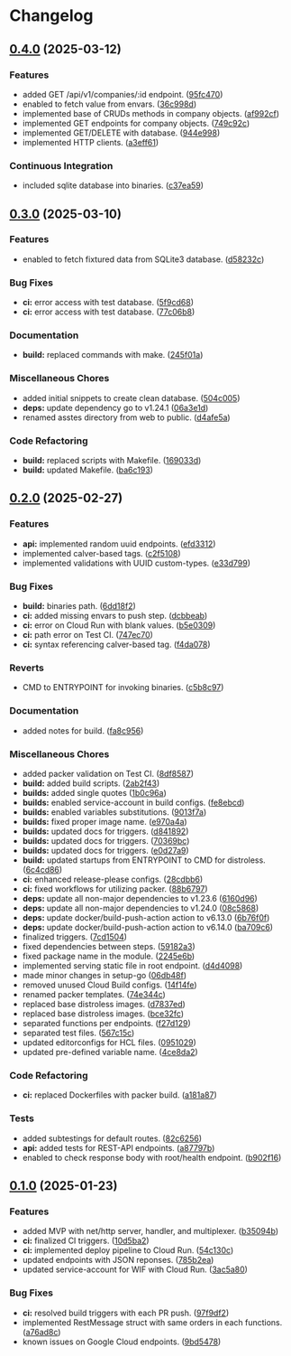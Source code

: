 # Changelog

## [0.4.0](https://github.com/hwakabh/rainpole/compare/v0.3.0...v0.4.0) (2025-03-12)


### Features

* added GET /api/v1/companies/:id endpoint. ([95fc470](https://github.com/hwakabh/rainpole/commit/95fc470289400d2d8bf05927ba04d572a0bc6cc7))
* enabled to fetch value from envars. ([36c998d](https://github.com/hwakabh/rainpole/commit/36c998dd06661a41d989721312678b85bb46cfa0))
* implemented base of CRUDs methods in company objects. ([af992cf](https://github.com/hwakabh/rainpole/commit/af992cf91b9947783b9beaa7f45760c7e5048889))
* implemented GET endpoints for company objects. ([749c92c](https://github.com/hwakabh/rainpole/commit/749c92c74130d52db8dddb2a7b058b86e975a8f1))
* implemented GET/DELETE with database. ([944e998](https://github.com/hwakabh/rainpole/commit/944e998a673d821ff0388f30490d5110022105e0))
* implemented HTTP clients. ([a3eff61](https://github.com/hwakabh/rainpole/commit/a3eff61cdfb5f05752e3684343d6ee7784c58f90))


### Continuous Integration

* included sqlite database into binaries. ([c37ea59](https://github.com/hwakabh/rainpole/commit/c37ea59839154c53b8d5280a743bea9c33d42eba))

## [0.3.0](https://github.com/hwakabh/rainpole/compare/v0.2.0...v0.3.0) (2025-03-10)


### Features

* enabled to fetch fixtured data from SQLite3 database. ([d58232c](https://github.com/hwakabh/rainpole/commit/d58232cf0c145ce597a89978b19b55f7d64831e8))


### Bug Fixes

* **ci:** error access with test database. ([5f9cd68](https://github.com/hwakabh/rainpole/commit/5f9cd68411cf441de383a858ce25aa38e4c7a23e))
* **ci:** error access with test database. ([77c06b8](https://github.com/hwakabh/rainpole/commit/77c06b886563880248b1c563c4165353d25f542b))


### Documentation

* **build:** replaced commands with make. ([245f01a](https://github.com/hwakabh/rainpole/commit/245f01a4e439319f8416c147f99f52c8e51c0e29))


### Miscellaneous Chores

* added initial snippets to create clean database. ([504c005](https://github.com/hwakabh/rainpole/commit/504c0056d62e6a5909954f0d94e1c5d1fc61334b))
* **deps:** update dependency go to v1.24.1 ([06a3e1d](https://github.com/hwakabh/rainpole/commit/06a3e1df6ccd80e9537c22c3e6782972bec6bb29))
* renamed asstes directory from web to public. ([d4afe5a](https://github.com/hwakabh/rainpole/commit/d4afe5a1ea7448c04f16368b65bb913af16ad872))


### Code Refactoring

* **build:** replaced scripts with Makefile. ([169033d](https://github.com/hwakabh/rainpole/commit/169033db1a9b1056532a67d850907821d62902a1))
* **build:** updated Makefile. ([ba6c193](https://github.com/hwakabh/rainpole/commit/ba6c1932af520947fa49fd073c065518871a63e8))

## [0.2.0](https://github.com/hwakabh/rainpole/compare/v0.1.0...v0.2.0) (2025-02-27)


### Features

* **api:** implemented random uuid endpoints. ([efd3312](https://github.com/hwakabh/rainpole/commit/efd33128ee7a01ecd7810535ed3723dc401682d4))
* implemented calver-based tags. ([c2f5108](https://github.com/hwakabh/rainpole/commit/c2f5108011f6eaee59ebc0794ae5958cc27f1417))
* implemented validations with UUID custom-types. ([e33d799](https://github.com/hwakabh/rainpole/commit/e33d799246c39a6e1694ae10b152a1972afeb675))


### Bug Fixes

* **build:** binaries path. ([6dd18f2](https://github.com/hwakabh/rainpole/commit/6dd18f21a2fd01262a6f33b604309b927dfb99e0))
* **ci:** added missing envars to push step. ([dcbbeab](https://github.com/hwakabh/rainpole/commit/dcbbeab0474835b7fb8b66d84d2191247ea970d8))
* **ci:** error on Cloud Run with blank values. ([b5e0309](https://github.com/hwakabh/rainpole/commit/b5e0309e1aa503e8795863bf01e13d226d751982))
* **ci:** path error on Test CI. ([747ec70](https://github.com/hwakabh/rainpole/commit/747ec7015d529c2add96230471abf87d1eb34a8e))
* **ci:** syntax referencing calver-based tag. ([f4da078](https://github.com/hwakabh/rainpole/commit/f4da0789aa05368bf349b67a0173ccfb258bfff5))


### Reverts

* CMD to ENTRYPOINT for invoking binaries. ([c5b8c97](https://github.com/hwakabh/rainpole/commit/c5b8c97e5489668e8de2f211760bd85631b829ca))


### Documentation

* added notes for build. ([fa8c956](https://github.com/hwakabh/rainpole/commit/fa8c9567bbf240d0f182fc52784c96c8a33d7547))


### Miscellaneous Chores

* added packer validation on Test CI. ([8df8587](https://github.com/hwakabh/rainpole/commit/8df858769d88cd0e8cbc2e6638aaa7a3040f3ae5))
* **build:** added build scripts. ([2ab2f43](https://github.com/hwakabh/rainpole/commit/2ab2f430350212331c1ee07658e7ee4ec83fcb71))
* **builds:** added single quotes ([1b0c96a](https://github.com/hwakabh/rainpole/commit/1b0c96ac1b885d67890e6a0784a78fed5f6c9abb))
* **builds:** enabled service-account in build configs. ([fe8ebcd](https://github.com/hwakabh/rainpole/commit/fe8ebcd6636db31f9333a95f5d54d60a65b30430))
* **builds:** enabled variables substitutions. ([9013f7a](https://github.com/hwakabh/rainpole/commit/9013f7ab66dd2489d7c9f4664746d180fc356e12))
* **builds:** fixed proper image name. ([e970a4a](https://github.com/hwakabh/rainpole/commit/e970a4ab4557f94a42c493ec300bf97282e7596b))
* **builds:** updated docs for triggers. ([d841892](https://github.com/hwakabh/rainpole/commit/d8418925da393b7a2c9fb39329e687aa2e4dc514))
* **builds:** updated docs for triggers. ([70369bc](https://github.com/hwakabh/rainpole/commit/70369bc5e28c534d5be62294882b054638a2bad5))
* **builds:** updated docs for triggers. ([e0d27a9](https://github.com/hwakabh/rainpole/commit/e0d27a9a09aa40a33c09d950894b2ad194344460))
* **build:** updated startups from ENTRYPOINT to CMD for distroless. ([6c4cd86](https://github.com/hwakabh/rainpole/commit/6c4cd863f4eafd14edb96aa33da1e98ea1b3f5d0))
* **ci:** enhanced release-please configs. ([28cdbb6](https://github.com/hwakabh/rainpole/commit/28cdbb6266307659c2227eb8e02b686615919d29))
* **ci:** fixed workflows for utilizing packer. ([88b6797](https://github.com/hwakabh/rainpole/commit/88b6797d2edc924aca9fa8d9e44c9fcab67042a7))
* **deps:** update all non-major dependencies to v1.23.6 ([6160d96](https://github.com/hwakabh/rainpole/commit/6160d9679e090126e6265020f8e4f78ba9191511))
* **deps:** update all non-major dependencies to v1.24.0 ([08c5868](https://github.com/hwakabh/rainpole/commit/08c5868927f385421d44aee00440eb300b0e5f3a))
* **deps:** update docker/build-push-action action to v6.13.0 ([6b76f0f](https://github.com/hwakabh/rainpole/commit/6b76f0f1fa40e0fc7bf446fb9abd89c511a11503))
* **deps:** update docker/build-push-action action to v6.14.0 ([ba709c6](https://github.com/hwakabh/rainpole/commit/ba709c6f00b3d8541cb27da9370c3310f9e19487))
* finalized triggers. ([7cd1504](https://github.com/hwakabh/rainpole/commit/7cd1504b3fea50cd18d309b39e376f6bc3acbc2d))
* fixed dependencies between steps. ([59182a3](https://github.com/hwakabh/rainpole/commit/59182a3cfe2c2b45eb7075fb25b03276c0bcfa49))
* fixed package name in the module. ([2245e6b](https://github.com/hwakabh/rainpole/commit/2245e6b3339464e470fdc15e096a7671161bdaf3))
* implemented serving static file in root endpoint. ([d4d4098](https://github.com/hwakabh/rainpole/commit/d4d4098b1c13fff1a506f0fddec34486df11bc99))
* made minor changes in setup-go ([06db48f](https://github.com/hwakabh/rainpole/commit/06db48f50e3f1700c3ff686b48392bd730a78b6f))
* removed unused Cloud Build configs. ([14f14fe](https://github.com/hwakabh/rainpole/commit/14f14fe902af90d9b1da802d93d2cde449c25174))
* renamed packer templates. ([74e344c](https://github.com/hwakabh/rainpole/commit/74e344ced5f93bd8bd9d3d34901a55631eb4f1c0))
* replaced base distroless images. ([d7837ed](https://github.com/hwakabh/rainpole/commit/d7837edfd2b6a696c45a9296b3548483fd73fe0a))
* replaced base distroless images. ([bce32fc](https://github.com/hwakabh/rainpole/commit/bce32fcf2270bd987eec765879a86ee6413f65f2))
* separated functions per endpoints. ([f27d129](https://github.com/hwakabh/rainpole/commit/f27d1296278fbeec837c6281216579bba7685f63))
* separated test files. ([567c15c](https://github.com/hwakabh/rainpole/commit/567c15c461fa4dcdfa58955b4f490b5051e4bc0f))
* updated editorconfigs for HCL files. ([0951029](https://github.com/hwakabh/rainpole/commit/095102953268a8ac4b24f1a54d745f28ae3eeca3))
* updated pre-defined variable name. ([4ce8da2](https://github.com/hwakabh/rainpole/commit/4ce8da23bbdcbff61b0cd5cfc589acd762b52e20))


### Code Refactoring

* **ci:** replaced Dockerfiles with packer build. ([a181a87](https://github.com/hwakabh/rainpole/commit/a181a87936ea0d98a23014b9a54bf243717788f9))


### Tests

* added subtestings for default routes. ([82c6256](https://github.com/hwakabh/rainpole/commit/82c6256fe184245dd59823aed8f85be304096a63))
* **api:** added tests for REST-API endpoints. ([a87797b](https://github.com/hwakabh/rainpole/commit/a87797bb0c86cf9420e5fe5a1fe20d473859ba03))
* enabled to check response body with root/health endpoint. ([b902f16](https://github.com/hwakabh/rainpole/commit/b902f16077342134c88cede49f06a4a287885645))

## [0.1.0](https://github.com/hwakabh/rainpole/compare/v0.0.1...v0.1.0) (2025-01-23)


### Features

* added MVP with net/http server, handler, and multiplexer. ([b35094b](https://github.com/hwakabh/rainpole/commit/b35094b2029d5fc38f0c876aa9ef9c45803beb21))
* **ci:** finalized CI triggers. ([10d5ba2](https://github.com/hwakabh/rainpole/commit/10d5ba20751ac71384f9d34b6f5e25a6efb434fa))
* **ci:** implemented deploy pipeline to Cloud Run. ([54c130c](https://github.com/hwakabh/rainpole/commit/54c130c7e0fad4b3d9d9461801f0cfab285e920f))
* updated endpoints with JSON reponses. ([785b2ea](https://github.com/hwakabh/rainpole/commit/785b2ea95664eb855860d9570b47edf07f007ca8))
* updated service-account for WIF with Cloud Run. ([3ac5a80](https://github.com/hwakabh/rainpole/commit/3ac5a807ee1c9694fda73fe2c9531fa382785f1e))


### Bug Fixes

* **ci:** resolved build triggers with each PR push. ([97f9df2](https://github.com/hwakabh/rainpole/commit/97f9df2b67ea9dd086f0073644374f72421ed424))
* implemented RestMessage struct with same orders in each functions. ([a76ad8c](https://github.com/hwakabh/rainpole/commit/a76ad8c69b38cebf2b7ccb8bf46b72f2221af44e))
* known issues on Google Cloud endpoints. ([9bd5478](https://github.com/hwakabh/rainpole/commit/9bd54788cfafffd420a526835d4e4ab6940bcd28))

